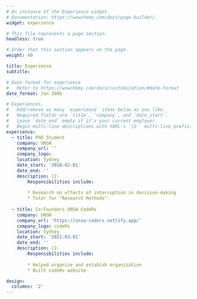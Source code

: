 ```yaml
---
# An instance of the Experience widget.
# Documentation: https://wowchemy.com/docs/page-builder/
widget: experience

# This file represents a page section.
headless: true

# Order that this section appears on the page.
weight: 40

title: Experience
subtitle:

# Date format for experience
#   Refer to https://wowchemy.com/docs/customization/#date-format
date_format: Jan 2006

# Experiences.
#   Add/remove as many `experience` items below as you like.
#   Required fields are `title`, `company`, and `date_start`.
#   Leave `date_end` empty if it's your current employer.
#   Begin multi-line descriptions with YAML's `|2-` multi-line prefix.
experience:
  - title: PhD Student
    company: UNSW
    company_url: ''
    company_logo:
    location: Sydney
    date_start: '2018-02-01'
    date_end: ''
    description: |2-
        Responsibilities include:
        
        * Research on effects of interruption in decision-making
        * Tutor for "Research Methods"
        
  - title: Co-Founders UNSW CodeRs
    company: UNSW
    company_url: 'https://unsw-coders.netlify.app/'
    company_logo: codeRs
    location: Sydney
    date_start: '2021-03-01'
    date_end: ''
    description: |2-
        Responsibilities include:
        
        * Helped organize and estabish organization
        * Built codeRs website

design:
  columns: '2'
---
```


